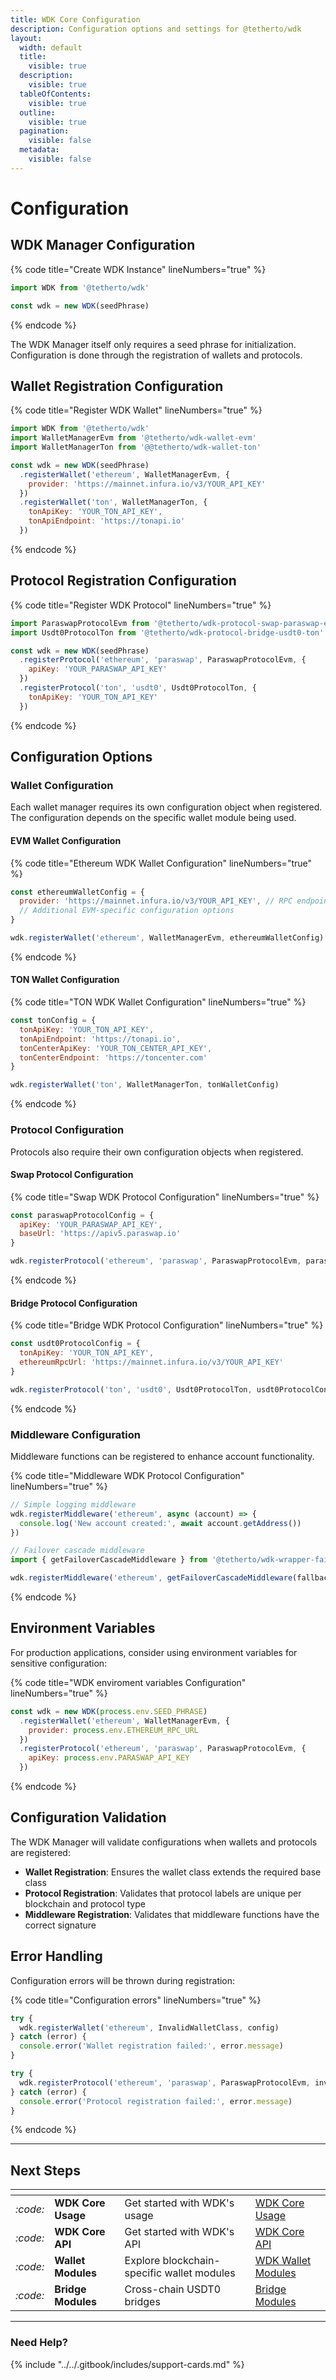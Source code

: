 ```yaml
---
title: WDK Core Configuration
description: Configuration options and settings for @tetherto/wdk
layout:
  width: default
  title:
    visible: true
  description:
    visible: true
  tableOfContents:
    visible: true
  outline:
    visible: true
  pagination:
    visible: false
  metadata:
    visible: false
---
```


# Configuration

## WDK Manager Configuration

{% code title="Create WDK Instance" lineNumbers="true" %}
```javascript
import WDK from '@tetherto/wdk'

const wdk = new WDK(seedPhrase)
```
{% endcode %}


The WDK Manager itself only requires a seed phrase for initialization. Configuration is done through the registration of wallets and protocols.

## Wallet Registration Configuration

{% code title="Register WDK Wallet" lineNumbers="true" %}
```javascript
import WDK from '@tetherto/wdk'
import WalletManagerEvm from '@tetherto/wdk-wallet-evm'
import WalletManagerTon from '@@tetherto/wdk-wallet-ton'

const wdk = new WDK(seedPhrase)
  .registerWallet('ethereum', WalletManagerEvm, {
    provider: 'https://mainnet.infura.io/v3/YOUR_API_KEY'
  })
  .registerWallet('ton', WalletManagerTon, {
    tonApiKey: 'YOUR_TON_API_KEY',
    tonApiEndpoint: 'https://tonapi.io'
  })
```
{% endcode %}


## Protocol Registration Configuration

{% code title="Register WDK Protocol" lineNumbers="true" %}
```javascript
import ParaswapProtocolEvm from '@tetherto/wdk-protocol-swap-paraswap-evm'
import Usdt0ProtocolTon from '@tetherto/wdk-protocol-bridge-usdt0-ton'

const wdk = new WDK(seedPhrase)
  .registerProtocol('ethereum', 'paraswap', ParaswapProtocolEvm, {
    apiKey: 'YOUR_PARASWAP_API_KEY'
  })
  .registerProtocol('ton', 'usdt0', Usdt0ProtocolTon, {
    tonApiKey: 'YOUR_TON_API_KEY'
  })
```
{% endcode %}


## Configuration Options

### Wallet Configuration

Each wallet manager requires its own configuration object when registered. The configuration depends on the specific wallet module being used.

#### EVM Wallet Configuration

{% code title="Ethereum WDK Wallet Configuration" lineNumbers="true" %}
```javascript
const ethereumWalletConfig = {
  provider: 'https://mainnet.infura.io/v3/YOUR_API_KEY', // RPC endpoint
  // Additional EVM-specific configuration options
}

wdk.registerWallet('ethereum', WalletManagerEvm, ethereumWalletConfig)
```
{% endcode %}


#### TON Wallet Configuration

{% code title="TON WDK Wallet Configuration" lineNumbers="true" %}
```javascript
const tonConfig = {
  tonApiKey: 'YOUR_TON_API_KEY',
  tonApiEndpoint: 'https://tonapi.io',
  tonCenterApiKey: 'YOUR_TON_CENTER_API_KEY',
  tonCenterEndpoint: 'https://toncenter.com'
}

wdk.registerWallet('ton', WalletManagerTon, tonWalletConfig)
```
{% endcode %}


### Protocol Configuration

Protocols also require their own configuration objects when registered.

#### Swap Protocol Configuration

{% code title="Swap WDK Protocol Configuration" lineNumbers="true" %}
```javascript
const paraswapProtocolConfig = {
  apiKey: 'YOUR_PARASWAP_API_KEY',
  baseUrl: 'https://apiv5.paraswap.io'
}

wdk.registerProtocol('ethereum', 'paraswap', ParaswapProtocolEvm, paraswapProtocolConfig)
```
{% endcode %}


#### Bridge Protocol Configuration

{% code title="Bridge WDK Protocol Configuration" lineNumbers="true" %}
```javascript
const usdt0ProtocolConfig = {
  tonApiKey: 'YOUR_TON_API_KEY',
  ethereumRpcUrl: 'https://mainnet.infura.io/v3/YOUR_API_KEY'
}

wdk.registerProtocol('ton', 'usdt0', Usdt0ProtocolTon, usdt0ProtocolConfig)
```
{% endcode %}


### Middleware Configuration

Middleware functions can be registered to enhance account functionality.

{% code title="Middleware WDK Protocol Configuration" lineNumbers="true" %}
```javascript
// Simple logging middleware
wdk.registerMiddleware('ethereum', async (account) => {
  console.log('New account created:', await account.getAddress())
})

// Failover cascade middleware
import { getFailoverCascadeMiddleware } from '@tetherto/wdk-wrapper-failover-cascade'

wdk.registerMiddleware('ethereum', getFailoverCascadeMiddleware(fallbackOptions))
```
{% endcode %}


## Environment Variables

For production applications, consider using environment variables for sensitive configuration:

{% code title="WDK enviroment variables Configuration" lineNumbers="true" %}
```javascript
const wdk = new WDK(process.env.SEED_PHRASE)
  .registerWallet('ethereum', WalletManagerEvm, {
    provider: process.env.ETHEREUM_RPC_URL
  })
  .registerProtocol('ethereum', 'paraswap', ParaswapProtocolEvm, {
    apiKey: process.env.PARASWAP_API_KEY
  })
```
{% endcode %}


## Configuration Validation

The WDK Manager will validate configurations when wallets and protocols are registered:

- **Wallet Registration**: Ensures the wallet class extends the required base class
- **Protocol Registration**: Validates that protocol labels are unique per blockchain and protocol type
- **Middleware Registration**: Validates that middleware functions have the correct signature

## Error Handling

Configuration errors will be thrown during registration:

{% code title="Configuration errors" lineNumbers="true" %}
```javascript
try {
  wdk.registerWallet('ethereum', InvalidWalletClass, config)
} catch (error) {
  console.error('Wallet registration failed:', error.message)
}

try {
  wdk.registerProtocol('ethereum', 'paraswap', ParaswapProtocolEvm, invalidConfig)
} catch (error) {
  console.error('Protocol registration failed:', error.message)
}
```
{% endcode %}

***

## Next Steps


<table data-card-size="large" data-view="cards">
	<thead>
		<tr>
			<th></th>
			<th></th>
			<th></th>
			<th data-hidden data-card-target data-type="content-ref"></th>
		</tr>
	</thead>
	<tbody>
    	<tr>
			<td>
				<i class="fa-code">:code:</i>
			</td>
			<td>
				<strong>WDK Core Usage</strong>
			</td>
			<td>Get started with WDK's usage</td>
			<td>
				<a href="./usage.md">WDK Core Usage</a>
			</td>
		</tr>
    	<tr>
			<td>
				<i class="fa-code">:code:</i>
			</td>
			<td>
				<strong>WDK Core API</strong>
			</td>
			<td>Get started with WDK's API</td>
			<td>
				<a href="./api-reference.md">WDK Core API</a>
			</td>
		</tr>
    	<tr>
			<td>
				<i class="fa-code">:code:</i>
			</td>
			<td>
				<strong>Wallet Modules</strong>
			</td>
			<td>Explore blockchain-specific wallet modules</td>
			<td>
				<a href="../wallet-modules/README.md">WDK Wallet Modules</a>
			</td>
		</tr>
    	<tr>
            <td>
                <i class="fa-code">:code:</i>
            </td>
            <td>
                <strong>Bridge Modules</strong>
            </td>
            <td>Cross-chain USDT0 bridges</td>
            <td>
                <a href="../bridge-modules/README.md">Bridge Modules</a>
            </td>
        </tr>
	</tbody>
</table>

***

### Need Help?

{% include "../../.gitbook/includes/support-cards.md" %}

